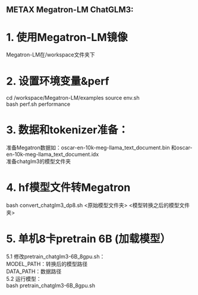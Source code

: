 ## METAX Megatron-LM ChatGLM3:

# 1. 使用Megatron-LM镜像
Megatron-LM在/workspace文件夹下

# 2. 设置环境变量&perf
cd /workspace/Megatron-LM/examples
source env.sh  
bash perf.sh performance  


# 3. 数据和tokenizer准备：
准备Megatron数据如：oscar-en-10k-meg-llama_text_document.bin 和oscar-en-10k-meg-llama_text_document.idx  
准备chatglm3的模型文件夹  

# 4. hf模型文件转Megatron
bash convert_chatglm3_dp8.sh <原始模型文件夹> <模型转换之后的模型文件夹>

# 5. 单机8卡pretrain 6B (加载模型）
5.1 修改pretrain_chatglm3-6B_8gpu.sh：  
MODEL_PATH：转换后的模型路径  
DATA_PATH：数据路径  
5.2 运行模型：  
bash pretrain_chatglm3-6B_8gpu.sh  